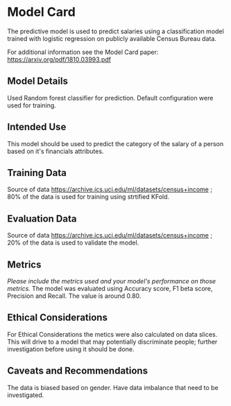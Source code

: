# Model Card
The predictive model is used to predict salaries using a classification model trained with logistic regression on publicly available Census Bureau data.

For additional information see the Model Card paper: https://arxiv.org/pdf/1810.03993.pdf

## Model Details
Used Random forest classifier for prediction. Default configuration were used for training.

## Intended Use
This model should be used to predict the category of the salary of a person based on it's financials attributes.

## Training Data
Source of data https://archive.ics.uci.edu/ml/datasets/census+income ; 80% of the data is used for training using strtified KFold.


## Evaluation Data
Source of data https://archive.ics.uci.edu/ml/datasets/census+income ; 20% of the data is used to validate the model.


## Metrics
_Please include the metrics used and your model's performance on those metrics._
The model was evaluated using Accuracy score, F1 beta score, Precision and Recall. The value is around 0.80.


## Ethical Considerations
For Ethical Considerations the metics were also calculated on data slices. This will drive to a model that may potentially discriminate people; further investigation before using it should be done.

## Caveats and Recommendations
The data is biased based on gender. Have data imbalance that need to be investigated.

